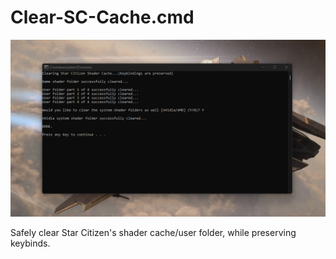 # Clear-SC-Cache.cmd

![alt text](https://github.com/illsk1lls/Clear-SC-Cache/blob/main/.resources/Clear-SC-Cache.png?raw=true)

Safely clear Star Citizen's shader cache/user folder, while preserving keybinds.
